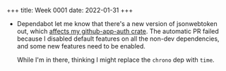 +++
title: Week 0001
date: 2022-01-31
+++

* Dependabot let me know that there's a new version of jsonwebtoken out,
  which [affects my github-app-auth crate](https://github.com/nicholasbishop/github-app-auth/pull/4).
  The automatic PR failed because I disabled default features on all the
  non-dev dependencies, and some new features need to be enabled.

  While I'm in there, thinking I might replace the `chrono` dep with `time`.
